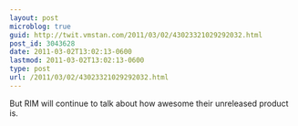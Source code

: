 ```yaml
---
layout: post
microblog: true
guid: http://twit.vmstan.com/2011/03/02/43023321029292032.html
post_id: 3043628
date: 2011-03-02T13:02:13-0600
lastmod: 2011-03-02T13:02:13-0600
type: post
url: /2011/03/02/43023321029292032.html
---
```

But RIM will continue to talk about how awesome their unreleased product is.
